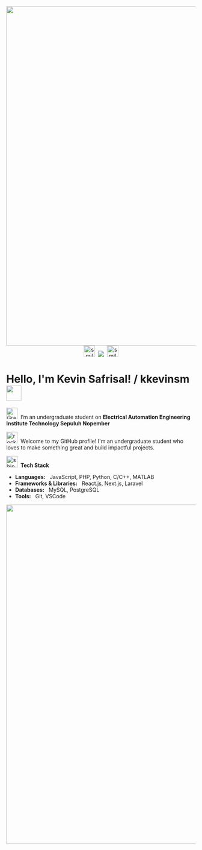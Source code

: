 <img src="https://media1.tenor.com/m/cbEyvmo9Ii0AAAAC/one-piece-gear-5.gif" width="900">

<div align="center">
  <img width="30px" alt="smiley-pumpkin" src="https://github.com/user-attachments/assets/93c54971-e7fd-4ae5-8456-c3df2dacfd7d" />&nbsp;&nbsp;<img src="https://komarev.com/ghpvc/?username=kkevinsm&style=for-the-badge"/>&nbsp;&nbsp;<img width="30px" alt="smiley-pumpkin" src="https://github.com/user-attachments/assets/93c54971-e7fd-4ae5-8456-c3df2dacfd7d" />
</div>

<h1>Hello, I'm Kevin Safrisal! / kkevinsm&nbsp; <img src="https://raw.githubusercontent.com/MartinHeinz/MartinHeinz/master/wave.gif" width="40px" /></h1>

<img width="30px" alt="Graduation-cap" src="https://github.com/user-attachments/assets/fadbdcc3-01ad-4b19-8648-b6258c9eea5f" />&nbsp;&nbsp;I’m an undergraduate student on **Electrical Automation Engineering Institute Technology Sepuluh Nopember**

<img width="30px" alt="rocket" src="https://github.com/user-attachments/assets/06637dda-fd44-4cf8-95b2-fb9b7c723c61" />&nbsp;&nbsp;Welcome to my GitHub profile! I'm an undergraduate student who loves to make something great and build impactful projects.


<img width="30px" alt="ship" src="https://github.com/user-attachments/assets/d7bb11f0-8c67-40a1-ace4-c6c1a32d6266" />&nbsp;&nbsp;**Tech Stack**

- **Languages:** &nbsp; JavaScript, PHP, Python, C/C++, MATLAB
- **Frameworks & Libraries:** &nbsp; React.js, Next.js, Laravel
- **Databases:** &nbsp; MySQL, PostgreSQL
- **Tools:** &nbsp; Git, VSCode

<img src="https://user-images.githubusercontent.com/74038190/212284115-f47cd8ff-2ffb-4b04-b5bf-4d1c14c0247f.gif" width="900">
